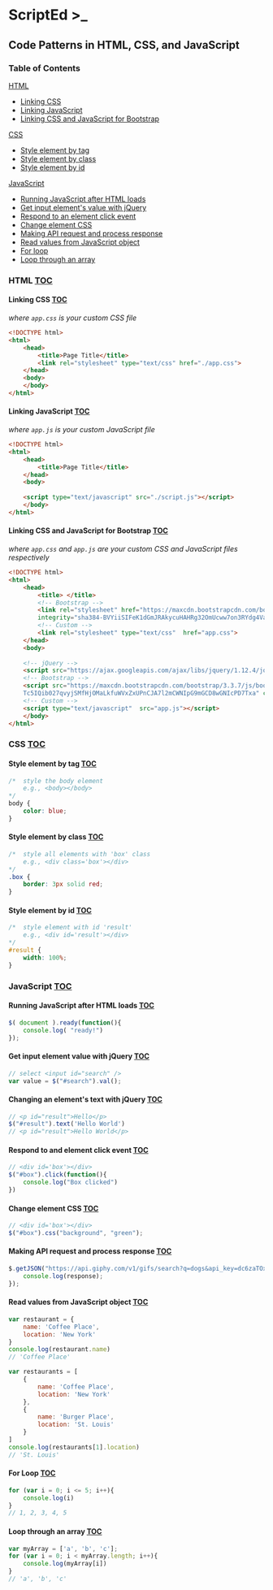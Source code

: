 # ScriptEd >_
## Code Patterns in HTML, CSS, and JavaScript

### Table of Contents
[HTML](#html)
- [Linking CSS](#linking-css)
- [Linking JavaScript](#linking-javascript)
- [Linking CSS and JavaScript for Bootstrap](#linking-css-and-javascript-for-bootstrap)

[CSS](#css)
- [Style element by tag](#style-element-by-tag)
- [Style element by class](#style-element-by-class)
- [Style element by id](#style-element-by-id)

[JavaScript](#javascript)
- [Running JavaScript after HTML loads](#running-javascript-after-html-loads)
- [Get input element's value with jQuery](#get-an-input-elements-value-with-jquery)
- [Respond to an element click event](#respond-to-and-element-click-event)
- [Change element CSS](#change-element-css)
- [Making API request and process response](#making-api-request-and-process-response)
- [Read values from JavaScript object](#read-values-from-javascript-object)
- [For loop](#for-loop)
- [Loop through an array](#loop-through-an-array)

### HTML [TOC](#table-of-contents)
#### Linking CSS [TOC](#table-of-contents)
_where `app.css` is your custom CSS file_
```html
<!DOCTYPE html>
<html>
    <head>
        <title>Page Title</title>
        <link rel="stylesheet" type="text/css" href="./app.css">
    </head>
    <body>
    </body>
</html>
```
#### Linking JavaScript [TOC](#table-of-contents)
_where `app.js` is your custom JavaScript file_
```html
<!DOCTYPE html>
<html>
    <head>
        <title>Page Title</title>
    </head>
    <body>
    
    <script type="text/javascript" src="./script.js"></script>
    </body>
</html>
```
#### Linking CSS and JavaScript for Bootstrap [TOC](#table-of-contents)
_where `app.css` and `app.js` are your custom CSS 
and JavaScript files respectively_
```html
<!DOCTYPE html>
<html>
    <head>
        <title> </title>
        <!-- Bootstrap -->
        <link rel="stylesheet" href="https://maxcdn.bootstrapcdn.com/bootstrap/3.3.7/css/bootstrap.min.css" 
        integrity="sha384-BVYiiSIFeK1dGmJRAkycuHAHRg32OmUcww7on3RYdg4Va+PmSTsz/K68vbdEjh4u" crossorigin="anonymous">
        <!-- Custom -->
        <link rel="stylesheet" type="text/css"  href="app.css">
    </head>
    <body>
    
    <!-- jQuery -->
    <script src="https://ajax.googleapis.com/ajax/libs/jquery/1.12.4/jquery.min.js"></script>
    <!-- Bootstrap -->
    <script src="https://maxcdn.bootstrapcdn.com/bootstrap/3.3.7/js/bootstrap.min.js" integrity="sha384-
    Tc5IQib027qvyjSMfHjOMaLkfuWVxZxUPnCJA7l2mCWNIpG9mGCD8wGNIcPD7Txa" crossorigin="anonymous"></script>
    <!-- Custom -->
    <script type="text/javascript"  src="app.js"></script>
    </body>
</html>
```

### CSS [TOC](#table-of-contents)
#### Style element by tag [TOC](#table-of-contents)
```css
/*  style the body element 
    e.g., <body></body>
*/
body {
    color: blue;
}
```
#### Style element by class [TOC](#table-of-contents)
```css
/*  style all elements with 'box' class 
    e.g., <div class='box'></div>
*/
.box {
    border: 3px solid red;
}
```
#### Style element by id [TOC](#table-of-contents)
```css
/*  style element with id 'result' 
    e.g., <div id='result'></div>
*/
#result {
    width: 100%;
}
```

### JavaScript [TOC](#table-of-contents)
#### Running JavaScript after HTML loads [TOC](#table-of-contents)
```javascript
$( document ).ready(function(){
    console.log( "ready!")
});
```
#### Get input element value with jQuery [TOC](#table-of-contents)
```javascript
// select <input id="search" />
var value = $("#search").val();
```
#### Changing an element's text with jQuery [TOC](#table-of-contents)
```javascript
// <p id="result">Hello</p>
$("#result").text('Hello World')
// <p id="result">Hello World</p>
```
#### Respond to and element click event [TOC](#table-of-contents)
```javascript
// <div id='box'></div>
$("#box").click(function(){
    console.log("Box clicked")
})
```
#### Change element CSS [TOC](#table-of-contents)
```javascript
// <div id='box'></div>
$("#box").css("background", "green");
```
#### Making API request and process response [TOC](#table-of-contents)
```javascript
$.getJSON("https://api.giphy.com/v1/gifs/search?q=dogs&api_key=dc6zaTOxFJmzC", function(response) {
    console.log(response);
});
```
#### Read values from JavaScript object [TOC](#table-of-contents)
```javascript
var restaurant = {
    name: 'Coffee Place',
    location: 'New York'
}
console.log(restaurant.name)
// 'Coffee Place'

var restaurants = [
    {
        name: 'Coffee Place',
        location: 'New York'
    },
    {
        name: 'Burger Place',
        location: 'St. Louis'
    }
]
console.log(restaurants[1].location)
// 'St. Louis'
```
#### For Loop [TOC](#table-of-contents)
```javascript
for (var i = 0; i <= 5; i++){
    console.log(i)
}
// 1, 2, 3, 4, 5
```
#### Loop through an array [TOC](#table-of-contents)
```javascript
var myArray = ['a', 'b', 'c'];
for (var i = 0; i < myArray.length; i++){
    console.log(myArray[i])
}
// 'a', 'b', 'c'
```